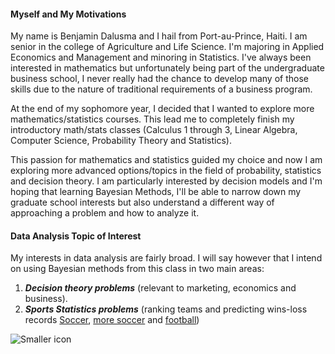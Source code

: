 

#### Myself and My Motivations

My name is Benjamin Dalusma and I hail from Port-au-Prince, Haiti. I am senior in the college of Agriculture and Life Science. I'm majoring in Applied Economics and Management and minoring in Statistics. I've always been interested in mathematics but unfortunately being part of the undergraduate business school, I never really had the chance to develop many of those skills due to the nature of traditional requirements of a business program. 

At the end of my sophomore year, I decided that I wanted to explore more mathematics/statistics courses. This lead me to completely finish my introductory math/stats classes (Calculus 1 through 3, Linear Algebra, Computer Science, Probability Theory and Statistics). 


This passion for mathematics and statistics guided my choice and now I am exploring more advanced options/topics in the field of probability, statistics and decision theory. I am particularly interested by decision models and I'm hoping that learning Bayesian Methods, I'll be able to narrow down my graduate school interests but also understand a different way of approaching a problem and how to analyze it.

#### Data Analysis Topic of Interest
My interests in data analysis are fairly broad. I will say however that I intend on using Bayesian methods from this class in two main areas:

1. ***Decision theory problems*** (relevant to marketing, economics and business).
2. ***Sports Statistics problems*** (ranking teams and predicting wins-loss records [Soccer](http://probabilityandlaw.blogspot.com/2013/08/the-problem-with-predicting-football.html), [more soccer](http://www.pinnaclesports.com/en/betting-articles/sport/bayesian-analysis-and-sports-betting) and [football](http://ccrg.rit.edu/~whelan/talks/whelan20101008.pdf)) 

![Smaller icon](http://www.pinnaclesports.com/Cms_Data/Contents/Guest/Media/betting-articles/strategy/using-bayesian-analysis-to-predict-sports-betting-xl.jpg)
